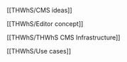[[THWhS/CMS ideas]]

[[THWhS/Editor concept]]

[[THWhS/THWhS CMS Infrastructure]]

[[THWhS/Use cases]]



